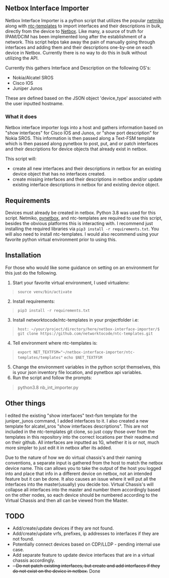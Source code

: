 ## Netbox Interface Importer
Netbox Interface Importer is a python script that utilizes the popular [netmiko](https://github.com/ktbyers/netmiko) along with [ntc-templates](https://github.com/networktocode/ntc-templates) to import interfaces and their descriptions in bulk, directly from the device to [Netbox](https://github.com/netbox-community/netbox). Like many, a source of truth for IPAM/DCIM has been implemented long after the establishment of a network. This script helps take away the pain of manually going through interfaces and adding them and their descriptions one-by-one on each device in Netbox. Currently there is no way to do this in bulk without utilizing the API. 

Currently this gathers Interface and Description on the following OS's:

 - Nokia/Alcatel SROS
 - Cisco IOS
 - Juniper Junos


These are defined based on the JSON object 'device_type' associated with the user inputted hostname.

### What it does

Netbox interface importer logs into a host and gathers information based on "show interfaces" for Cisco IOS and Junos, or "show port description" for Nokia SROS. This information is then passed along a Text-FSM template which is then passed along pynetbox to post, put, and or patch interfaces and their descriptions for device objects that already exist in netbox. 

This script will:

 - create all new interfaces and their descriptions in netbox for an existing device object that has no interfaces created.
 - create missing interfaces and their descriptions in netbox and/or update existing interface descriptions in netbox for and existing device object.


## Requirements
Devices must already be created in netbox.
Python 3.8 was used for this script. Netmiko, [pynetbox](https://github.com/digitalocean/pynetbox), and ntc-templates are required to use this script, besides the obvious platforms this is interacting with. I recommend just installing the required libraries via `pip3 install -r requirements.txt`. You will also need to install ntc-templates.
I would also recommend using your favorite python virtual environment prior to using this.

## Installation

For those who would like some guidance on setting on an environment for this just do the following.

 1. Start your favorite virtual environment, I used virtualenv:
> `source venv/bin/activate`
 2. Install requirements:
> `pip3 install -r requirements.txt`
 3. Install networktocode/ntc-templates in your projectfolder i.e:
> `host: ~/your/project/directory/here/netbox-interface-importer/$ git clone https://github.com/networktocode/ntc-templates.git`
 4. Tell environment where ntc-templates is:
>`export NET_TEXTFSM="~/netbox-interface-importer/ntc-templates/templates"`
>`echo $NET_TEXTFSM`
 5. Change the environment variables in the python script themselves, this is your json inventory file location, and pynetbox api variables.
 6. Run the script and follow the prompts:
> python3.8 nb_int_importer.py

## Other things
I edited the existing "show interfaces" text-fsm template for the juniper_junos command, I added interfaces to it. I also created a new template for alcatel_sros "show interfaces descriptions".  This are not included in the ntc-templates git clone, so just copy those over from the templates in this repository into the correct locations per their readme.md on their github. 
All interfaces are inputted as 1G, whether it is or not, much more simpler to just edit it in netbox after its added.

Due to the nature of how we do virtual chassis's and their naming conventions, a separate input is gathered from the host to match the netbox device name. This can allows you to take the output of the host you logged into and place that info in a different device on netbox, not an intended feature but it can be done.  It also causes an issue where it will put all the interfaces into the master(usually) you decide too. Virtual Chassis's will collapse all interfaces into the master and number them accordingly based on the other nodes, so each device should be numbered according to the Virtual Chassis and then all can be viewed from the Master. 


## TODO

 - Add/create/update devices if they are not found.
 - Add/create/update vrfs, prefixes, ip addresses to interfaces if they are not found.
 - Potentially connect devices based on CDP/LLDP - pending internal use case.
 - Add separate feature to update device interfaces that are in a virtual chassis accordingly.
 - ~~- Do not patch existing interfaces, but create and add interfaces if they do not exist on the device in netbox.~~ Done
